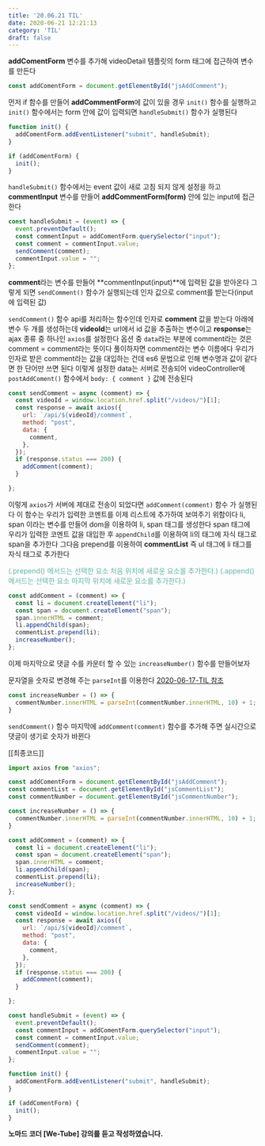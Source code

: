 ```yaml
---
title: '20.06.21 TIL'
date: 2020-06-21 12:21:13
category: 'TIL'
draft: false
---
```


**addComentForm** 변수를 추가해 videoDetail 템플릿의 form 태그에 접근하여 변수를 만든다

```js
const addComentForm = document.getElementById("jsAddComment");

```

먼저 if 함수를 만들어 **addCommentForm**에 값이 있을 경우 `init()` 함수를 실행하고 `init()` 함수에서는 form 안에 값이 입력되면 `handleSubmit()` 함수가 실행된다

```js
function init() {
  addComentForm.addEventListener("submit", handleSubmit);
}

if (addComentForm) {
  init();
}

```

`handleSubmit()` 함수에서는 event 값이 새로 고침 되지 않게 설정을 하고 **commentInput** 변수를 만들어 **addCommentForm(form)** 안에 있는 input에 접근한다

```js
const handleSubmit = (event) => {
  event.preventDefault();
  const commentInput = addComentForm.querySelector("input");
  const comment = commentInput.value;
  sendComment(comment);
  commentInput.value = "";
};

```

**comment**라는 변수를 만들어 **commentInput(input)**에 입력된 값을 받아온다 그렇게 되면 `sendComment()` 함수가 실행되는데 인자 값으로 comment를 받는다(input에 입력된 값)

`sendComment()` 함수 api를 처리하는 함수인데 인자로 **comment** 값을 받는다 아래에 변수 두 개를 생성하는데 **videoId**는 url에서 id 값을 추출하는 변수이고 **response**는 ajax 종류 중 하나인 `axios`를 설정한다 옵션 중 `data`라는 부분에 comment라는 것은 comment = comment라는 뜻이다 풀이하자면 comment라는 변수 이름에다 우리가 인자로 받은 comment라는 값을 대입하는 건데 es6 문법으로 인해 변수명과 값이 같다면 한 단어만 쓰면 된다 이렇게 설정한 data는 서버로 전송되어 videoController에 `postAddComent()` 함수에서 `body: { comment }` 값에 전송된다

```js
const sendComment = async (comment) => {
  const videoId = window.location.href.split("/videos/")[1];
  const response = await axios({
    url: `/api/${videoId}/comment`,
    method: "post",
    data: {
      comment,
    },
  });
  if (response.status === 200) {
    addComment(comment);
  }

};

```

이렇게 `axios`가 서버에 제대로 전송이 되었다면 `addComment(comment)` 함수 가 실행된다 이 함수는 우리가 입력한 코멘트를 이제 리스트에 추가하여 보여주기 위함이다 li, span 이라는 변수를 만들어 dom을 이용하여 li, span 태그를 생성한다 span 태그에 우리가 입력한 코멘트 값을 대입한 후 `appendChild`를 이용하여 li의 태그에 자식 태그로 span을 추가한다 그다음 prepend를 이용하여 **commentList** 즉 ul 태그에 li 태그를 자식 태그로 추가한다

<span style="color: #60b4a6">(.prepend() 메서드는 선택한 요소 처음 위치에 새로운 요소를 추가한다.)</span>
<span style="color: #60b4a6">(.append() 메서드는 선택한 요소 마지막 위치에 새로운 요소를 추가한다.)</span>

```js
const addComment = (comment) => {
  const li = document.createElement("li");
  const span = document.createElement("span");
  span.innerHTML = comment;
  li.appendChild(span);
  commentList.prepend(li);
  increaseNumber();
};

```

이제 마지막으로 댓글 수를 카운터 할 수 있는 `increaseNumber()` 함수를 만들어보자

문자열을 숫자로 변경해 주는 `parseInt`를 이용한다 [2020-06-17-TIL 참조](2020-06-17-TIL.md)

```js
const increaseNumber = () => {
  commentNumber.innerHTML = parseInt(commentNumber.innerHTML, 10) + 1;
}
```

`sendComment()` 함수 마지막에 `addComment(comment)` 함수를 추가해 주면 실시간으로 댓글이 생기로 숫자가 바뀐다

[[최종코드]]

```js
import axios from "axios";

const addComentForm = document.getElementById("jsAddComment");
const commentList = document.getElementById("jsCommentList");
const commentNumber = document.getElementById("jsCommentNumber");

const increaseNumber = () => {
  commentNumber.innerHTML = parseInt(commentNumber.innerHTML, 10) + 1;
}

const addComment = (comment) => {
  const li = document.createElement("li");
  const span = document.createElement("span");
  span.innerHTML = comment;
  li.appendChild(span);
  commentList.prepend(li);
  increaseNumber();
};

const sendComment = async (comment) => {
  const videoId = window.location.href.split("/videos/")[1];
  const response = await axios({
    url: `/api/${videoId}/comment`,
    method: "post",
    data: {
      comment,
    },
  });
  if (response.status === 200) {
    addComment(comment);
  }

};

const handleSubmit = (event) => {
  event.preventDefault();
  const commentInput = addComentForm.querySelector("input");
  const comment = commentInput.value;
  sendComment(comment);
  commentInput.value = "";
};

function init() {
  addComentForm.addEventListener("submit", handleSubmit);
}

if (addComentForm) {
  init();
}

```

**노마드 코더 [We-Tube] 강의를 듣고 작성하였습니다.**
